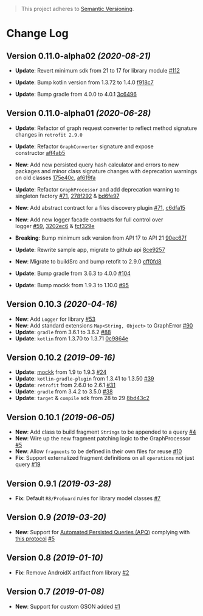 > This project adheres to [Semantic Versioning](http://semver.org/).

Change Log
==========

Version 0.11.0-alpha02 *(2020-08-21)*
----------------------------

- **Update**: Revert minimum sdk from 21 to 17 for library module [#112](https://github.com/AniTrend/retrofit-graphql/issues/112)

- **Update**: Bump kotlin version from 1.3.72 to 1.4.0 [f918c7](https://github.com/AniTrend/retrofit-graphql/commit/f918c71d82f970c6a48281a9cc1f2e23996ef9a0)

- **Update**: Bump gradle from 4.0.0 to 4.0.1 [3c6496](https://github.com/AniTrend/retrofit-graphql/commit/3c6496d345ee97373cdb218b0126473a62c6727d)

Version 0.11.0-alpha01 *(2020-06-28)*
----------------------------

- **Update**: Refactor of graph request converter to reflect method signature changes in `retrofit 2.9.0`

- **Update**: Refactor `GraphConverter` signature and expose constructor [aff4ab5](https://github.com/AniTrend/retrofit-graphql/commit/aff4ab5029978b659f119c4a8d36f5ae803e3ac0)

- **New**: Add new persisted query hash calculator and errors to new packages and minor class signature changes with deprecation warnings on old classes [175e40c](https://github.com/AniTrend/retrofit-graphql/commit/175e40c724153b4d76a04b1ac6077304aa4f1793), [af619fa](https://github.com/AniTrend/retrofit-graphql/commit/af619faf488e75dc45d8a293886783a53c13684a)

- **Update**: Refactor `GraphProcessor` and add deprecation warning to singleton factory [#71](https://github.com/AniTrend/retrofit-graphql/issues/71), [278f292](https://github.com/AniTrend/retrofit-graphql/commit/278f2926514984ec5a9d4390dd5575c1d90935a4) & [bd6fe97](https://github.com/AniTrend/retrofit-graphql/commit/bd6fe97f060a58890aa5819b5a1c2222ef99ff33)

- **New**: Add abstract contract for a files discovery plugin [#71](https://github.com/AniTrend/retrofit-graphql/issues/71), [c6dfa15](https://github.com/AniTrend/retrofit-graphql/commit/c6dfa1546bfebe95242ac07962d9b138bf5e08a0)

- **New**: Add new logger facade contracts for full control over logger [#59](https://github.com/AniTrend/retrofit-graphql/issues/59), [3202ec6](https://github.com/AniTrend/retrofit-graphql/commit/3202ec651c8b17c6385dc38356339d2a58414aba) & [fcf329e](https://github.com/AniTrend/retrofit-graphql/commit/fcf329ee9f1f952c3000b97522d466dad8e5e184)

- **Breaking**: Bump minimum sdk version from API 17 to API 21 [90ec67f](https://github.com/AniTrend/retrofit-graphql/commit/90ec67f2f6221dad043cdd029e76972ee8835133)

- **Update**: Rewrite sample app, migrate to github api [8ce9257](https://github.com/AniTrend/retrofit-graphql/commit/8ce9257fa1379b03df8b4483c5e6a58c3a7104c2)

- **New**: Migrate to buildSrc and bump retofit to 2.9.0 [cff0fd8](https://github.com/AniTrend/retrofit-graphql/commit/cff0fd8a90e58164264a395b22d0f9f8cf6a4a1f)

- **Update**: Bump gradle from 3.6.3 to 4.0.0 [#104](https://github.com/AniTrend/retrofit-graphql/pull/104)

- **Update**: Bump mockk from 1.9.3 to 1.10.0 [#95](https://github.com/AniTrend/retrofit-graphql/pull/95)

Version 0.10.3 *(2020-04-16)*
----------------------------

* **New**: Add `Logger` for library [#53](https://github.com/AniTrend/retrofit-graphql/pull/53)
* **New**: Add standard extensions `Map<String, Object>` to GraphError [#90](https://github.com/AniTrend/retrofit-graphql/pull/90)
* **Update**: `gradle` from 3.6.1 to 3.6.2 [#88](https://github.com/AniTrend/retrofit-graphql/pull/88)
* **Update**: `kotlin` from 1.3.70 to 1.3.71 [0c9864e](https://github.com/AniTrend/retrofit-graphql/commit/0c9864e7a0941cd400cd88f2fa24125b51308e02)

Version 0.10.2 *(2019-09-16)*
----------------------------

* **Update**: [mockk](https://github.com/mockk/mockk) from 1.9 to 1.9.3 [#24](https://github.com/AniTrend/retrofit-graphql/pull/24)
* **Update**: `kotlin-gradle-plugin` from 1.3.41 to 1.3.50 [#39](https://github.com/AniTrend/retrofit-graphql/pull/39)
* **Update**: `retrofit` from 2.6.0 to 2.6.1 [#31](https://github.com/AniTrend/retrofit-graphql/pull/31)
* **Update**: `gradle` from 3.4.2 to 3.5.0 [#38](https://github.com/AniTrend/retrofit-graphql/pull/38)
* **Update**: `target` & `compile` sdk from 28 to 29 [8bd43c2](https://github.com/AniTrend/retrofit-graphql/commit/8bd43c226064f6819ae8c0fb72e8e233e06dbfdc)

Version 0.10.1 *(2019-06-05)*
----------------------------

* **New**: Add class to build fragment `Strings` to be appended to a query [#4](https://github.com/AniTrend/retrofit-graphql/pull/4)
* **New**: Wire up the new fragment patching logic to the GraphProcessor [#5](https://github.com/AniTrend/retrofit-graphql/pull/5)
* **New**: Allow `fragments` to be defined in their own files for reuse [#10](https://github.com/AniTrend/retrofit-graphql/pull/10)
* **Fix**: Support externalized fragment definitions on all `operations` not just query [#19](https://github.com/AniTrend/retrofit-graphql/pull/19)

Version 0.9.1 *(2019-03-28)*
----------------------------

* **Fix**: Default `R8/ProGuard` rules for library model classes [#7](https://github.com/AniTrend/retrofit-graphql/pull/7)

Version 0.9 *(2019-03-20)*
----------------------------

* **New**: Support for [Automated Persisted Queries (APQ)](https://blog.apollographql.com/improve-graphql-performance-with-automatic-persisted-queries-c31d27b8e6ea) complying with [this protocol](https://github.com/apollographql/apollo-link-persisted-queries) [#5](https://github.com/AniTrend/retrofit-graphql/pull/5)

Version 0.8 *(2019-01-10)*
----------------------------

* **Fix**: Remove AndroidX artifact from library [#2](https://github.com/AniTrend/retrofit-graphql/pull/2)

Version 0.7 *(2019-01-08)*
----------------------------

* **New**: Support for custom GSON added [#1](https://github.com/AniTrend/retrofit-graphql/pull/1)
